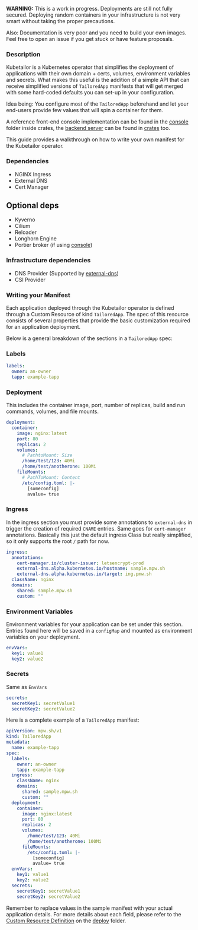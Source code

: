 **WARNING:** This is a work in progress.
Deployments are still not fully secured. Deploying random containers in your infrastructure is not very smart without taking the proper precautions.

Also:
Documentation is very poor and you need to build your own images.
Feel free to open an issue if you get stuck or have feature proposals.

### Description

Kubetailor is a Kubernetes operator that simplifies the deployment of applications with their own domain + certs, volumes, environment variables and secrets.
What makes this useful is the addition of a simple API that can receive simplified versions of `TailoredApp` manifests that will get merged with some hard-coded defaults you can set-up in your configuration.

Idea being: You configure most of the `TailoredApp` beforehand and let your end-users provide few values that will spin a container for them.

A reference front-end console implementation can be found in the [console](./crates/console) folder inside crates, the [backend server](./crates/server) can be found in [crates](./crates) too.

This guide provides a walkthrough on how to write your own manifest for the Kubetailor operator.

### Dependencies

- NGINX Ingress
- External DNS
- Cert Manager

## Optional deps

- Kyverno
- Cilium
- Reloader
- Longhorn Engine
- Portier broker (if using [console](./crates/console))

### Infrastructure dependencies

- DNS Provider (Supported by [external-dns](https://github.com/kubernetes-sigs/external-dns/#status-of-providers))
- CSI Provider

### Writing your Manifest

Each application deployed through the Kubetailor operator is defined through a Custom Resource of kind `TailoredApp`.
The spec of this resource consists of several properties that provide the basic customization required for an application deployment.

Below is a general breakdown of the sections in a `TailoredApp` spec:

### Labels

```yaml
labels:
  owner: an-owner
  tapp: example-tapp
```

### Deployment

This includes the container image, port, number of replicas, build and run commands, volumes, and file mounts.

```yaml
deployment:
  container:
    image: nginx:latest
    port: 80
    replicas: 2
    volumes:
      # PathtoMount: Size
      /home/test/123: 40Mi
      /home/test/anotherone: 100Mi
    fileMounts:
      # PathToMount: Content
      /etc/config.toml: |-
        [someconfig]
        avalue= true
```

### Ingress

In the ingress section you must provide some annotations to `external-dns` in trigger the creation of required `CNAME` entries. Same goes for `cert-manager` annotations.
Basically this just the default ingress Class but really simplified, so it only supports the root `/` path for now.

```yaml
ingress:
  annotations:
    cert-manager.io/cluster-issuer: letsencrypt-prod
    external-dns.alpha.kubernetes.io/hostname: sample.mpw.sh
    external-dns.alpha.kubernetes.io/target: ing.pmw.sh
  className: nginx
  domains:
    shared: sample.mpw.sh
    custom: ""
```

### Environment Variables

Environment variables for your application can be set under this section.
Entries found here will be saved in a `configMap` and mounted as environment variables on your deployment.

```yaml
envVars:
  key1: value1
  key2: value2
```

### Secrets

Same as `EnvVars`

```yaml
secrets:
  secretKey1: secretValue1
  secretKey2: secretValue2
```

Here is a complete example of a `TailoredApp` manifest:

```yaml
apiVersion: mpw.sh/v1
kind: TailoredApp
metadata:
  name: example-tapp
spec:
  labels:
    owner: an-owner
    tapp: example-tapp
  ingress:
    className: nginx
    domains:
      shared: sample.mpw.sh
      custom: ""
  deployment:
    container:
      image: nginx:latest
      port: 80
      replicas: 2
      volumes:
        /home/test/123: 40Mi
        /home/test/anotherone: 100Mi
      fileMounts:
        /etc/config.toml: |-
          [someconfig]
          avalue= true
  envVars:
    key1: value1
    key2: value2
  secrets:
    secretKey1: secretValue1
    secretKey2: secretValue2
```

Remember to replace values in the sample manifest with your actual application details.
For more details about each field, please refer to the [Custom Resource Definition](./deploy/crd.yaml) on the [deploy](./deploy) folder.
